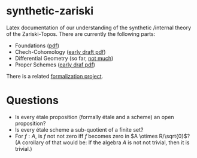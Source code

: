 # synthetic-zariski
Latex documentation of our understanding of the synthetic /internal theory of the Zariski-Topos.
There are currently the following parts:
- Foundations ([pdf](https://felix-cherubini.de/iag.pdf))
- Chech-Cohomology ([early draft pdf](https://felix-cherubini.de/chech.pdf))
- Differential Geometry (so far, [not much](https://felix-cherubini.de/diffgeo.pdf))
- Proper Schemes ([early draf pdf](https://felix-cherubini.de/proper.pdf))

There is a related [formalization project](https://github.com/felixwellen/synthetic-geometry).


# Questions

- Is every étale proposition (formally étale and a scheme) an open proposition?
- Is every étale scheme a sub-quotient of a finite set?
- For $f : A$, is $f$ not not zero iff $f$ becomes zero in $A \otimes R/\sqrt{0}$?
  (A corollary of that would be: If the algebra $A$ is not not trivial, then it is trivial.)

